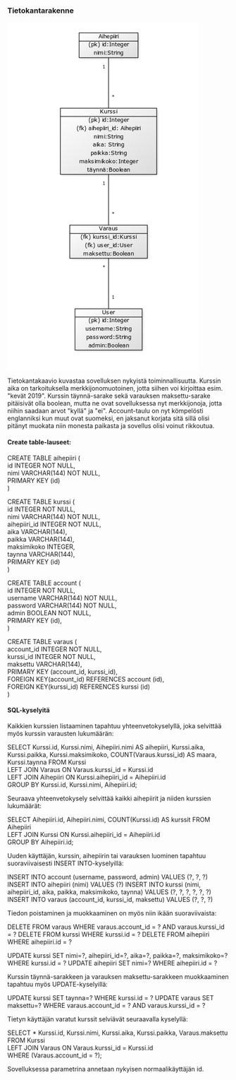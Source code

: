### Tietokantarakenne

![tietokantakaavio](https://raw.githubusercontent.com/robertrantanen/Kurssitarjonta-ja-kurssipaikan-varaus/master/documentation/tietokantakaavio.png)

Tietokantakaavio kuvastaa sovelluksen nykyistä toiminnallisuutta. Kurssin aika on tarkoituksella merkkijonomuotoinen, jotta siihen voi kirjoittaa esim. "kevät 2019". Kurssin täynnä-sarake sekä varauksen maksettu-sarake pitäisivät olla boolean, mutta ne ovat sovelluksessa nyt merkkijonoja, jotta niihin saadaan arvot "kyllä" ja "ei". Account-taulu on nyt kömpelösti englanniksi kun muut ovat suomeksi, en jaksanut korjata sitä sillä olisi pitänyt muokata niin monesta paikasta ja sovellus olisi voinut rikkoutua.

#### Create table-lauseet:

CREATE TABLE aihepiiri (  
	id INTEGER NOT NULL,   
	nimi VARCHAR(144) NOT NULL,   
	PRIMARY KEY (id)  
)  


CREATE TABLE kurssi (  
	id INTEGER NOT NULL,   
	nimi VARCHAR(144) NOT NULL,   
	aihepiiri_id INTEGER NOT NULL,  
	aika VARCHAR(144),   
	paikka VARCHAR(144),   
	maksimikoko INTEGER,   
	taynna VARCHAR(144),    
	PRIMARY KEY (id)  
)  

CREATE TABLE account (  
	id INTEGER NOT NULL,   
	username VARCHAR(144) NOT NULL,   
	password VARCHAR(144) NOT NULL,   
	admin BOOLEAN NOT NULL,   
	PRIMARY KEY (id),   
)  

CREATE TABLE varaus (  
	account_id INTEGER NOT NULL,   
	kurssi_id INTEGER NOT NULL,   
	maksettu VARCHAR(144),   
	PRIMARY KEY (account_id, kurssi_id),   
	FOREIGN KEY(account_id) REFERENCES account (id),   
	FOREIGN KEY(kurssi_id) REFERENCES kurssi (id)   
)  

#### SQL-kyselyitä

Kaikkien kurssien listaaminen tapahtuu yhteenvetokyselyllä, joka selvittää myös kurssin varausten lukumäärän:

SELECT Kurssi.id, Kurssi.nimi, Aihepiiri.nimi AS aihepiiri, Kurssi.aika, Kurssi.paikka, Kurssi.maksimikoko, COUNT(Varaus.kurssi_id) AS maara, Kurssi.taynna FROM Kurssi  
LEFT JOIN Varaus ON Varaus.kurssi_id = Kurssi.id  
LEFT JOIN Aihepiiri ON Kurssi.aihepiiri_id = Aihepiiri.id  
GROUP BY Kurssi.id, Kurssi.nimi, Aihepiiri.id;  

Seuraava yhteenvetokysely selvittää kaikki aihepiirit ja niiden kurssien lukumäärät:

SELECT Aihepiiri.id, Aihepiiri.nimi, COUNT(Kurssi.id) AS kurssit FROM Aihepiiri  
LEFT JOIN Kurssi ON Kurssi.aihepiiri_id = Aihepiiri.id   
GROUP BY Aihepiiri.id;  

Uuden käyttäjän, kurssin, aihepiirin tai varauksen luominen tapahtuu suoraviivaisesti INSERT INTO-kyselyillä:

INSERT INTO account (username, password, admin) VALUES (?, ?, ?)
INSERT INTO aihepiiri (nimi) VALUES (?)
INSERT INTO kurssi (nimi, aihepiiri_id, aika, paikka, maksimikoko, taynna) VALUES (?, ?, ?, ?, ?, ?)
INSERT INTO varaus (account_id, kurssi_id, maksettu) VALUES (?, ?, ?)

Tiedon poistaminen ja muokkaaminen on myös niin ikään suoraviivaista:

DELETE FROM varaus WHERE varaus.account_id = ? AND varaus.kurssi_id = ?
DELETE FROM kurssi WHERE kurssi.id = ?
DELETE FROM aihepiiri WHERE aihepiiri.id = ?

UPDATE kurssi SET nimi=?, aihepiiri_id=?, aika=?, paikka=?, maksimikoko=? WHERE kurssi.id = ?
UPDATE aihepiiri SET nimi=? WHERE aihepiiri.id = ?

Kurssin täynnä-sarakkeen ja varauksen maksettu-sarakkeen muokkaaminen tapahtuu myös UPDATE-kyselyillä:

UPDATE kurssi SET taynna=? WHERE kurssi.id = ?
UPDATE varaus SET maksettu=? WHERE varaus.account_id = ? AND varaus.kurssi_id = ?

Tietyn käyttäjän varatut kurssit selviävät seuraavalla kyselyllä:

SELECT * Kurssi.id, Kurssi.nimi, Kurssi.aika, Kurssi.paikka, Varaus.maksettu FROM Kurssi    
LEFT JOIN Varaus ON Varaus.kurssi_id = Kurssi.id  
WHERE (Varaus.account_id = ?);  

Sovelluksessa parametrina annetaan nykyisen normaalikäyttäjän id. 
